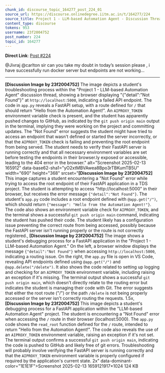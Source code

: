 ```yaml
---
chunk_id: discourse_topic_164277_post_224_01
source_url: https://discourse.onlinedegree.iitm.ac.in/t/164277/224
source_title: Project 1 - LLM-based Automation Agent - Discussion Thread [TDS Jan 2025]
content_type: discourse
tokens: 953
username: 23f2004752
post_number: 224
topic_id: 164277
---
```




**Direct Link**: [Post #224](https://discourse.onlinedegree.iitm.ac.in/t/164277/224)

@Jivraj @carlton sir can you take my doubt in today’s session please , i have successfully run docker server but endpoints are not working…

---

**[Discussion Image by 23f2004752]** The image depicts a student's troubleshooting process within the "Project 1 - LLM-based Automation Agent" discussion thread, showing a browser displaying "{\"detail\":\"Not Found\"}" at `http://localhost:5000`, indicating a failed API endpoint. The code in `app.py` reveals a FastAPI setup, with a route defined for `/` that should return "Hello from the Automation Agent!". An `AIPROXY_TOKEN` environment variable check is present, and the student has apparently pushed changes to GitHub, as indicated by the `git push origin main` output in the terminal, implying they were working on the project and committing updates. The "Not Found" error suggests the student might have tried to access an endpoint that wasn't defined or started the server incorrectly, or that the `AIPROXY_TOKEN` check is failing and preventing the root endpoint from being served. The student needs to verify their FastAPI server is running correctly and that all necessary environment variables are set before testing the endpoints in their browser.ly exposed or accessible, leading to the 404 error in the browser." alt="Screenshot 2025-02-13 165912" data-base62-sha1="yO2xtMBVAwea8Bpo3rTBKumTB5U" width="690" height="368" srcset="**[Discussion Image by 23f2004752]** This image captures a student encountering a "Not Found" error while trying to access the root endpoint of their FastAPI application in a TDS project. The student is attempting to access "http://localhost:5000" in their browser, but receives the error message `{"detail":"Not Found"}`. The student's `app.py` code includes a root endpoint defined with `@app.get("/")`, which should return `{"message": "Hello from the Automation Agent!"}`. The code also shows an environment variable check for `AIPROXY_TOKEN`, and the terminal shows a successful `git push origin main` command, indicating the student has pushed their code. The student likely has a configuration issue preventing the correct route from being accessed, possibly because the FastAPI server isn't running properly or the route is not correctly registered., **[Discussion Image by 23f2004752]** The image shows a student's debugging process for a FastAPI application in the "Project 1 - LLM-based Automation Agent." On the left, a browser window displays the message `{"detail":"Not Found"}` when accessing `http://localhost:5000`, indicating a routing issue. On the right, the `app.py` file is open in VS Code, revealing API endpoints defined using `@app.get("/")` and `@app.delete("/delete")`. It also shows the code related to setting up logging and checking for an `AIPROXY_TOKEN` environment variable, including raising an exception if it's missing. The terminal output shows a successful `git push origin main`, which doesn't directly relate to the routing error but indicates the student is managing their code with Git. The error suggests that either the root route ("/") or the path `/delete` is not being properly accessed or the server isn't correctly routing the requests. 1.5x, **[Discussion Image by 23f2004752]** This image depicts a student's debugging process for a FastAPI application within the "LLM-based Automation Agent" project. The student is encountering a "Not Found" error when accessing the `/` route in their browser (localhost:5000). The `app.py` code shows the `read_root` function defined for the `/` route, intended to return "Hello from the Automation Agent!". The code also reveals the use of an `AIPROXY_TOKEN` environment variable, raising an exception if it's not set. The terminal output confirms a successful `git push origin main`, indicating the code is pushed to GitHub and likely free of git errors. Troubleshooting will probably involve verifying the FastAPI server is running correctly and that the `AIPROXY_TOKEN` environment variable is properly configured if required by the application's current state. 2x" data-dominant-color="1E1E1F">Screenshot 2025-02-13 1659121917×1024 124 KB
